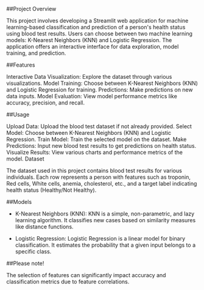 ##Project Overview

This project involves developing a Streamlit web application for machine learning-based classification and prediction of a person's health status using blood test results. Users can choose between two machine learning models: K-Nearest Neighbors (KNN) and Logistic Regression. The application offers an interactive interface for data exploration, model training, and prediction.

##Features

Interactive Data Visualization: Explore the dataset through various visualizations.
Model Training: Choose between K-Nearest Neighbors (KNN) and Logistic Regression for training.
Predictions: Make predictions on new data inputs.
Model Evaluation: View model performance metrics like accuracy, precision, and recall.

##Usage

Upload Data: Upload the blood test dataset if not already provided.
Select Model: Choose between K-Nearest Neighbors (KNN) and Logistic Regression.
Train Model: Train the selected model on the dataset.
Make Predictions: Input new blood test results to get predictions on health status.
Visualize Results: View various charts and performance metrics of the model.
Dataset

The dataset used in this project contains blood test results for various individuals. Each row represents a person with features such as troponin, Red cells, White cells, anemia, cholesterol, etc., and a target label indicating health status (Healthy/Not Healthy).

##Models

* K-Nearest Neighbors (KNN):
KNN is a simple, non-parametric, and lazy learning algorithm. It classifies new cases based on similarity measures like distance functions.

* Logistic Regression:
Logistic Regression is a linear model for binary classification. It estimates the probability that a given input belongs to a specific class.

##Please note!

The selection of features can significantly impact accuracy and classification metrics due to feature correlations.
